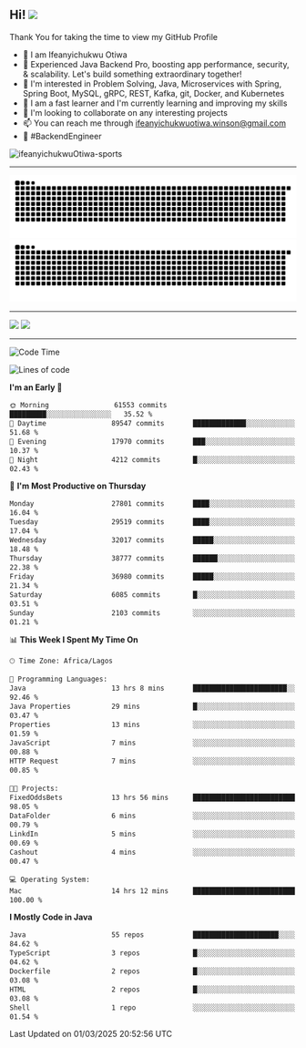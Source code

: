 <!-- BLOG-POST-LIST:START --><!-- BLOG-POST-LIST:END -->

## Hi! <img src="https://media.giphy.com/media/hvRJCLFzcasrR4ia7z/giphy.gif" width="4%"> 

Thank You for taking the time to view my GitHub Profile

- 👋 I am Ifeanyichukwu Otiwa
- 🚀 Experienced Java Backend Pro, boosting app performance, security, & scalability. Let's build something extraordinary together!
- 👀 I'm interested in Problem Solving, Java, Microservices with Spring, Spring Boot, MySQL, gRPC, REST, Kafka, git, Docker, and Kubernetes
- 🌱 I am a fast learner and I'm currently learning and improving my skills
- 💞️ I'm looking to collaborate on any interesting projects
- 📫 You can reach me through ifeanyichukwuotiwa.winson@gmail.com
- 🚀 #BackendEngineer

<p align="left" marginTop="10px"> <img src="https://komarev.com/ghpvc/?username=ifeanyichukwuOtiwa-sports&label=Profile%20views&color=0e75b6&style=for-the-badge" alt="ifeanyichukwuOtiwa-sports" /> </p>

***

<!--🐍📈SNAKEGRAPH / 🌐WEBSITE: https://github.com/Platane/snk -->
![github contribution grid snake animation](https://raw.githubusercontent.com/ifeanyichukwuOtiwa-sports/ifeanyichukwuOtiwa-sports/output/github-contribution-grid-snake-dark.svg#gh-dark-mode-only)![github contribution grid snake animation](https://raw.githubusercontent.com/ifeanyichukwuOtiwa-sports/ifeanyichukwuOtiwa-sports/output/github-contribution-grid-snake.svg#gh-light-mode-only)

***

<p float="left">
  <img float="left" src="https://github-readme-stats.vercel.app/api?username=ifeanyichukwuOtiwa-sports&count_private=true&include_all_commits=true&theme=react&show_icons=true" />
  <img float="right" src="https://github-readme-stats.vercel.app/api/top-langs/?username=ifeanyichukwuOtiwa-sports&layout=compact&show_icons=true&theme=react" /> 
</p>

***



<!--START_SECTION:waka-->
![Code Time](http://img.shields.io/badge/Code%20Time-3%2C501%20hrs%209%20mins-blue)

![Lines of code](https://img.shields.io/badge/From%20Hello%20World%20I%27ve%20Written-43.8%20million%20lines%20of%20code-blue)

**I'm an Early 🐤** 

```text
🌞 Morning                61553 commits       █████████░░░░░░░░░░░░░░░░   35.52 % 
🌆 Daytime                89547 commits       █████████████░░░░░░░░░░░░   51.68 % 
🌃 Evening                17970 commits       ███░░░░░░░░░░░░░░░░░░░░░░   10.37 % 
🌙 Night                  4212 commits        █░░░░░░░░░░░░░░░░░░░░░░░░   02.43 % 
```
📅 **I'm Most Productive on Thursday** 

```text
Monday                   27801 commits       ████░░░░░░░░░░░░░░░░░░░░░   16.04 % 
Tuesday                  29519 commits       ████░░░░░░░░░░░░░░░░░░░░░   17.04 % 
Wednesday                32017 commits       █████░░░░░░░░░░░░░░░░░░░░   18.48 % 
Thursday                 38777 commits       ██████░░░░░░░░░░░░░░░░░░░   22.38 % 
Friday                   36980 commits       █████░░░░░░░░░░░░░░░░░░░░   21.34 % 
Saturday                 6085 commits        █░░░░░░░░░░░░░░░░░░░░░░░░   03.51 % 
Sunday                   2103 commits        ░░░░░░░░░░░░░░░░░░░░░░░░░   01.21 % 
```


📊 **This Week I Spent My Time On** 

```text
🕑︎ Time Zone: Africa/Lagos

💬 Programming Languages: 
Java                     13 hrs 8 mins       ███████████████████████░░   92.46 % 
Java Properties          29 mins             █░░░░░░░░░░░░░░░░░░░░░░░░   03.47 % 
Properties               13 mins             ░░░░░░░░░░░░░░░░░░░░░░░░░   01.59 % 
JavaScript               7 mins              ░░░░░░░░░░░░░░░░░░░░░░░░░   00.88 % 
HTTP Request             7 mins              ░░░░░░░░░░░░░░░░░░░░░░░░░   00.85 % 

🐱‍💻 Projects: 
FixedOddsBets            13 hrs 56 mins      █████████████████████████   98.05 % 
DataFolder               6 mins              ░░░░░░░░░░░░░░░░░░░░░░░░░   00.79 % 
LinkdIn                  5 mins              ░░░░░░░░░░░░░░░░░░░░░░░░░   00.69 % 
Cashout                  4 mins              ░░░░░░░░░░░░░░░░░░░░░░░░░   00.47 % 

💻 Operating System: 
Mac                      14 hrs 12 mins      █████████████████████████   100.00 % 
```

**I Mostly Code in Java** 

```text
Java                     55 repos            █████████████████████░░░░   84.62 % 
TypeScript               3 repos             █░░░░░░░░░░░░░░░░░░░░░░░░   04.62 % 
Dockerfile               2 repos             █░░░░░░░░░░░░░░░░░░░░░░░░   03.08 % 
HTML                     2 repos             █░░░░░░░░░░░░░░░░░░░░░░░░   03.08 % 
Shell                    1 repo              ░░░░░░░░░░░░░░░░░░░░░░░░░   01.54 % 
```




 Last Updated on 01/03/2025 20:52:56 UTC
<!--END_SECTION:waka-->

<!--
<p align="center">
![trophy](https://github-profile-trophy.vercel.app/?username=ifeanyichukwuOtiwa-sports&theme=onedark) (https://github.com/ryo-ma/github-profile-trophy)
</p>
-->

<!---
ifeanyi-otiwa/ifeanyi-otiwa is a ✨ special ✨ repository because its `README.md` (this file) appears on your GitHub profile.
You can click the Preview link to take a look at your changes.
--->
